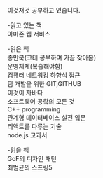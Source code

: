 이것저것 공부하고 있습니다.

-읽고 있는 책
<br>아마존 웹 서비스

-읽은 책
<br>종만북(코테 공부하며 가끔 찾아봄)
<br>운영체제(복습해야함)
<br>컴퓨터 네트워킹 하향식 접근
<br>팀 개발을 위한 GIT,GITHUB
<br>이것이 자바다
<br>소프트웨어 공학의 모든 것
<br>C++ programming
<br>관계형 데이터베이스 실전 입문
<br>리액트를 다루는 기술
<br>node.js 교과서

-읽을 책
<br>GoF의 디자인 패턴
<br>최범균의 스프링5

